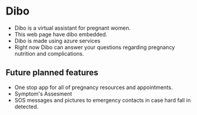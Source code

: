 # Dibo
* Dibo is a virtual assistant for pregnant women.
* This web page have dibo embedded. 
* Dibo is made using azure services
* Right now Dibo can answer your questions regarding pregnancy nutrition and complications.

## Future planned features 
* One stop app for all of pregnancy resources and appointments.
* Symptom's Assesment 
* SOS messages and pictures to emergency contacts in case hard fall in detected.

